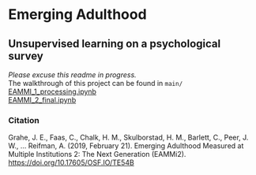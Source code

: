 # Emerging Adulthood
## Unsupervised learning on a psychological survey

*Please excuse this readme in progress.* <br>
The walkthrough of this project can be found in `main/` <br>
[EAMMI_1_processing.ipynb](EAMMI_1_processing.ipynb) <br>
[EAMMI_2_final.ipynb](EAMMI_2_final.ipynb)


### Citation
Grahe, J. E., Faas, C., Chalk, H. M., Skulborstad, H. M., Barlett, C., Peer, J. W., … Reifman, A. (2019, February 21). Emerging Adulthood Measured at Multiple Institutions 2: The Next Generation (EAMMi2). https://doi.org/10.17605/OSF.IO/TE54B 

